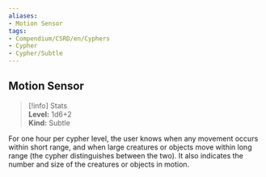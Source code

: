 ```yaml
---
aliases:
- Motion Sensor
tags:
- Compendium/CSRD/en/Cyphers
- Cypher
- Cypher/Subtle
---
```


  
## Motion Sensor  
>[!info] Stats  
> **Level:** 1d6+2  
> **Kind:** Subtle
  
For one hour per cypher level, the user knows when any movement occurs within short range, and when large creatures or objects move within long range (the cypher distinguishes between the two). It also indicates the number and size of the creatures or objects in motion.